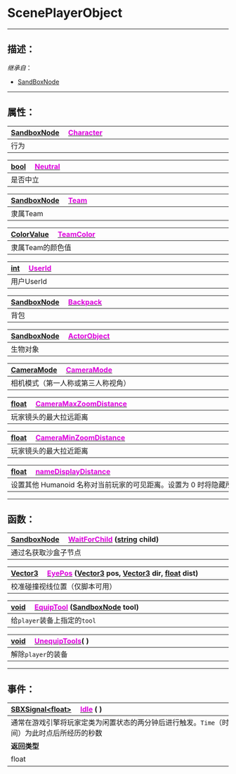 # ScenePlayerObject
------------------------------------------------------------------------------------------
## 描述：

*继承自*：
* [SandBoxNode](/Api/Class/NoType/SandBoxNode.md)

------------------------------------------------------------------------------------------
## 属性：

|<div style="width:1000px">[SandboxNode](/Api/Class/NoType/SandboxNode.md) &emsp;[<font color="dd00dd">Character</font>](/Api/Class/GamePlay/ScenePlayerObject_F/Character.md)</div>|
|:---|
|行为|

|<div style="width:1000px">[bool](/Api/DataType/Bool.md) &emsp;[<font color="dd00dd">Neutral</font>](/Api/Class/GamePlay/ScenePlayerObject_F/Neutral.md)</div>|
|:---|
|是否中立|

|<div style="width:1000px">[SandboxNode](/Api/Class/NoType/SandboxNode.md) &emsp;[<font color="dd00dd">Team</font>](/Api/Class/GamePlay/ScenePlayerObject_F/Team.md)</div>|
|:---|
|隶属Team|

|<div style="width:1000px">[ColorValue](/Api/DataType/ColourValue.md) &emsp;[<font color="dd00dd">TeamColor</font>](/Api/Class/GamePlay/ScenePlayerObject_F/TeamColor.md)</div>|
|:---|
|隶属Team的颜色值|

|<div style="width:1000px">[int](/Api/DataType/Int.md) &emsp;[<font color="dd00dd">UserId</font>](/Api/Class/GamePlay/ScenePlayerObject_F/UserId.md)</div>|
|:---|
|用户UserId|

|<div style="width:1000px">[SandboxNode](/Api/Class/NoType/SandboxNode.md) &emsp;[<font color="dd00dd">Backpack</font>](/Api/Class/GamePlay/ScenePlayerObject_F/Backpack.md)</div>|
|:---|
|背包|

|<div style="width:1000px">[SandboxNode](/Api/Class/NoType/SandboxNode.md) &emsp;[<font color="dd00dd">ActorObject</font>](/Api/Class/GamePlay/ScenePlayerObject_F/ActorObject.md)</div>|
|:---|
|生物对象|

|<div style="width:1000px">[CameraMode]() &emsp;[<font color="dd00dd">CameraMode</font>](/Api/Class/GamePlay/ScenePlayerObject_F/CameraMode.md)</div>|
|:---|
|相机模式（第一人称或第三人称视角）|

|<div style="width:1000px">[float](/Api/DataType/Float.md) &emsp;[<font color="dd00dd">CameraMaxZoomDistance</font>](/Api/Class/GamePlay/ScenePlayerObject_F/CameraMaxZoomDistance.md)</div>|
|:---|
|玩家镜头的最大拉远距离|

|<div style="width:1000px">[float](/Api/DataType/Float.md) &emsp;[<font color="dd00dd">CameraMinZoomDistance</font>](/Api/Class/GamePlay/ScenePlayerObject_F/CameraMinZoomDistance.md)</div>|
|:---|
|玩家镜头的最大拉近距离|

|<div style="width:1000px">[float](/Api/DataType/Float.md) &emsp;[<font color="dd00dd">nameDisplayDistance</font>](/Api/Class/GamePlay/ScenePlayerObject_F/nameDisplayDistance.md)</div>|
|:---|
|设置其他 Humanoid 名称对当前玩家的可见距离。设置为 0 时将隐藏所有名称|

------------------------------------------------------------------------------------------
## 函数：

|<div style="width:1000px">[SandboxNode](/Api/Class/NoType/SandboxNode.md) &emsp;[<font color="dd00dd">WaitForChild</font>](/Api/Class/GamePlay/ScenePlayerObject_F/WaitForChild.md) ([string](/Api/DataType/String.md) child)</div>|
|:---|
|通过名获取沙盒子节点|

|<div style="width:1000px">[Vector3](/Api/DataType/Vector3.md) &emsp;[<font color="dd00dd">EyePos</font>](/Api/Class/GamePlay/ScenePlayerObject_F/EyePos.md) ([Vector3](/Api/DataType/Vector3.md) pos, [Vector3](/Api/DataType/Vector3.md) dir, [float](/Api/DataType/Float.md) dist)</div>|
|:---|
|校准碰撞视线位置（仅脚本可用）|

|<div style="width:1000px">[void](/Api/Parameter/void.md) &emsp;[<font color="dd00dd">EquipTool</font>](/Api/Class/GamePlay/ScenePlayerObject_F/EquipTool.md) ([SandboxNode](/Api/Class/NoType/SandboxNode.md) tool)</div>|
|:---|
|给`player`装备上指定的`tool`|

|<div style="width:1000px">[void](/Api/Parameter/void.md) &emsp;[<font color="dd00dd">UnequipTools</font>](/Api/Class/GamePlay/ScenePlayerObject_F/UnequipTools.md)( )</div>|
|:---|
|解除`player`的装备|

------------------------------------------------------------------------------------------
## 事件：

|<div style="width:500px">[SBXSignal\<float\>]() &emsp;[<font color="dd00dd">Idle</font>](/Api/Class/GamePlay/ScenePlayerObject_F/Idle.md) ( )</div>|<div style="width:698px"></div>|
|:---|:---|
|通常在游戏引擎将玩家定类为闲置状态的两分钟后进行触发。`Time`（时间）为此时点后所经历的秒数||
|**返回类型**|**概要**|
|float|限制状态触发时间|

